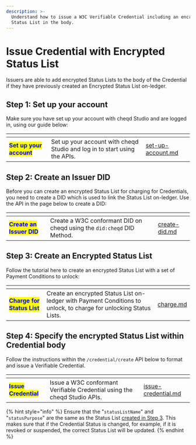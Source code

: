 ```yaml
---
description: >-
  Understand how to issue a W3C Verifiable Credential including an encrypted
  Status List in the body.
---
```


# Issue Credential with Encrypted Status List

Issuers are able to add encrypted Status Lists to the body of the Credential if they have previously created an Encrypted Status List on-ledger.

## Step 1: Set up your account

Make sure you have set up your account with cheqd Studio and are logged in, using our guide below:

<table data-card-size="large" data-view="cards"><thead><tr><th></th><th></th><th data-hidden data-card-target data-type="content-ref"></th></tr></thead><tbody><tr><td><mark style="color:blue;"><strong>Set up your account</strong></mark></td><td>Set up your account with cheqd Studio and log in to start using the APIs.</td><td><a href="../../getting-started/studio/set-up-account.md">set-up-account.md</a></td></tr></tbody></table>

## Step 2: Create an Issuer DID

Before you can create an encrypted Status List for charging for Credentials, you need to create a DID which is used to link the Status List on-ledger. Use the API in the page below to create a DID:

<table data-card-size="large" data-view="cards"><thead><tr><th></th><th></th><th data-hidden data-card-target data-type="content-ref"></th></tr></thead><tbody><tr><td><mark style="color:blue;"><strong>Create an Issuer DID</strong></mark></td><td>Create a W3C conformant DID on cheqd using the <code>did:cheqd</code> DID Method.</td><td><a href="../dids/create-did.md">create-did.md</a></td></tr></tbody></table>

## Step 3: Create an Encrypted Status List

Follow the tutorial here to create an encrypted Status List with a set of Payment Conditions to unlock:

<table data-card-size="large" data-view="cards"><thead><tr><th></th><th></th><th data-hidden data-card-target data-type="content-ref"></th></tr></thead><tbody><tr><td><mark style="color:blue;"><strong>Charge for Status List</strong></mark></td><td>Create an encrypted Status List on-ledger with Payment Conditions to unlock, to charge for unlocking Status Lists.</td><td><a href="charge.md">charge.md</a></td></tr></tbody></table>

## Step 4: Specify the encrypted Status List within Credential body

Follow the instructions within the `/credential/create` API below to format and issue a Verifiable Credential.

<table data-card-size="large" data-view="cards"><thead><tr><th></th><th></th><th data-hidden data-card-target data-type="content-ref"></th></tr></thead><tbody><tr><td><mark style="color:blue;"><strong>Issue Credential</strong></mark></td><td>Issue a W3C conformant Verifiable Credential using the cheqd Studio APIs.</td><td><a href="../credentials/issue-credential.md">issue-credential.md</a></td></tr></tbody></table>

{% hint style="info" %}
Ensure that the "`statusListName`" and "`statusPurpose`" are the same as the Status List [created in Step 3](issue-credential.md#step-3-create-an-encrypted-status-list). This makes sure that if the Credential Status is changed, for example, if it is revoked or suspended, the correct Status List will be updated.
{% endhint %}
